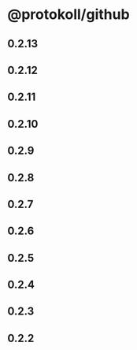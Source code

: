 # @protokoll/github

## 0.2.13

## 0.2.12

## 0.2.11

## 0.2.10

## 0.2.9

## 0.2.8

## 0.2.7

## 0.2.6

## 0.2.5

## 0.2.4

## 0.2.3

## 0.2.2
